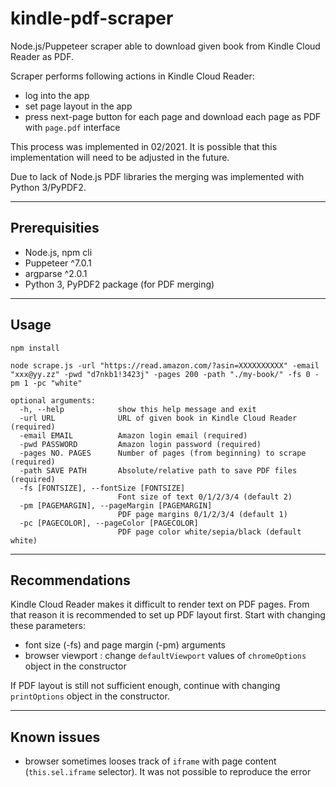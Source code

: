 # kindle-pdf-scraper
Node.js/Puppeteer scraper able to download given book from Kindle Cloud Reader as PDF.  

Scraper performs following actions in Kindle Cloud Reader:
- log into the app
- set page layout in the app
- press next-page button for each page and download each page as PDF with `page.pdf` interface  

This process was implemented in 02/2021. It is possible that this implementation will need to be adjusted in the future.  

Due to lack of Node.js PDF libraries the merging was implemented with Python 3/PyPDF2.

___

## Prerequisities
- Node.js, npm cli
- Puppeteer ^7.0.1
- argparse ^2.0.1
- Python 3, PyPDF2 package (for PDF merging)

___

## Usage
`npm install`  

`node scrape.js -url "https://read.amazon.com/?asin=XXXXXXXXXX" -email "xxx@yy.zz" -pwd "d7nkb1!3423j" -pages 200 -path "./my-book/" -fs 0 -pm 1 -pc "white"`  

```
optional arguments:  
  -h, --help            show this help message and exit
  -url URL              URL of given book in Kindle Cloud Reader (required)
  -email EMAIL          Amazon login email (required)
  -pwd PASSWORD         Amazon login password (required)
  -pages NO. PAGES      Number of pages (from beginning) to scrape (required)
  -path SAVE PATH       Absolute/relative path to save PDF files (required)
  -fs [FONTSIZE], --fontSize [FONTSIZE]
                        Font size of text 0/1/2/3/4 (default 2)
  -pm [PAGEMARGIN], --pageMargin [PAGEMARGIN]
                        PDF page margins 0/1/2/3/4 (default 1)
  -pc [PAGECOLOR], --pageColor [PAGECOLOR]
                        PDF page color white/sepia/black (default white)
 ```
 
 ___
 
 ## Recommendations
 Kindle Cloud Reader makes it difficult to render text on PDF pages. From that reason it is recommended to set up PDF layout first. Start with changing these parameters:
 - font size (-fs) and page margin (-pm) arguments
 - browser viewport : change `defaultViewport` values of `chromeOptions` object in the constructor  
 
 If PDF layout is still not sufficient enough, continue with changing `printOptions` object in the constructor.  
 
 ___
 
 ## Known issues
 - browser sometimes looses track of `iframe` with page content (`this.sel.iframe` selector). It was not possible to reproduce the error
